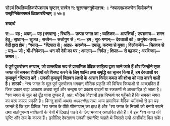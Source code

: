 **सोऽयं स्थितिव्यतिकरोपशमाय सृष्टान्** **सत्त्वेन न: सुरगणाननुमेयतत्त्व: ।** **²श्याददभ्रकरुणेन विलोकनेन** **यच्छ्रीनिकेतममलं क्षिपतारविन्दम् ॥ ५७॥** 

**शब्दार्थ** 

**स:—** **वह** **; अयम्—** **यह (भगवान्)** **; स्थिति—** **उत्पन्न जगत का** **; व्यतिकर—** **आपत्तियाँ** **; उपशमाय—** **शमन हेतु** **; सृष्टान्—** **सॢजत** **;** **सत्त्वेन—** **सत्तोगुण से** **; न:—** **हम** **; सुर-गणान्—** **देवताओं को** **; अनुमेय-तत्त्व:—** **वेदों द्वारा ज्ञेय** **; ²श्यात्—** **²ष्टिपात से** **; अदभ्र-** **करुणेन—** **दयालु, करुणा से युक्त** **; विलोकनेन—** **चितवन से** **; यत्—** **जो** **; श्री-निकेतम्—** **धन की देवी का घर** **; अमलम्—** **निर्मल** **; क्षिपत—** **से बढ़कर** **; अरविन्दम्—** **कमल।** **.** 

**वे पूर्ण पुरुषोत्तम भगवान्, जो वास्तविक रूप से प्रामाणिक वैदिक साहित्य द्वारा जाने जाते** **हैं और जिन्होंने सृष्ट जगत की समस्त विपत्तियों को विनष्ट करने के लिए शान्ति तथा समृद्धि का** **सृजन किया है, हम देवताओं पर कृपापूर्ण ²ष्टिपात करें। उनकी कृपापूर्ण चितवन लक्ष्मी के** **आसन निर्मल कमल की शोभा को मात करने वाली है।** **तात्पर्य :** ²श्य जगत के मूल पूर्ण पुरुषोत्तम भगवान् भौतिक प्रकृति की विचित्र क्रियाओं से आच्छादित हैं जिस प्रकार बाह्य आकाश अथवा सूर्य और चन्द्रमा का प्रकाश बादलों या रजकणों से आच्छादित हो जाता है। ²श्य जगत के मूल को ढूँढ पाना दुष्कर है, अत: भौतिक विज्ञानी इस निष्कर्ष पर पहुँचते हैं कि समस्त जगत का परम कारण प्रकृति है। किन्तु शाषों अथवा *भगवद्गीता* तथा अन्य प्रामाणिक वैदिक धर्मग्रन्थों से हम यह जानते हैं कि इस विचित्र ²श्य जगत के पीछे श्रीभगवान् का हाथ है और ²श्य जगत के नियमों को बनाये रखने तथा सतोगुणमय व्यक्तियों के नेत्रों में दिखाई पडऩे के लिए भगवान् अवतरित होते हैं। वे इस ²श्य जगत की सृष्टि और लय के कारण हैं। इसीलिए देवतागण उनकी दया²ष्टि चाहते थे जिससे उन्हें आशीर्वाद मिल सके।  